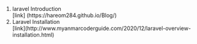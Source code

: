 <ol>
  <li> laravel Introduction </li>
  [link] (https://hareom284.github.io/Blog/) 
  <li>Laravel Installation</li>
  [link](http://www.myanmarcoderguide.com/2020/12/laravel-overview-installation.html)
</ol>
